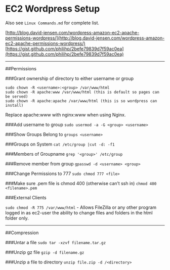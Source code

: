 # EC2 Wordpress Setup

Also see ```Linux Commands.md``` for complete list.

[http://blog.david-jensen.com/wordpress-amazon-ec2-apache-permissions-wordpress/](http://blog.david-jensen.com/wordpress-amazon-ec2-apache-permissions-wordpress/)
[https://gist.github.com/philihp/2befe79839d7f59ac0ea](https://gist.github.com/philihp/2befe79839d7f59ac0ea)

---

##Permissions

###Grant ownership of directory to either username or group

```
sudo chown -R <username>:<group> /var/www/html
sudo chown -R apache:www /var/www/html (this is default so pages can be served)
sudo chown -R apache:apache /var/www/html (this is so wordpress can install)
```

Replace apache:www with nginx:www when using Nginx.

###Add username to group
```sudo usermod -a -G <group> <username>```

###Show Groups Belong to
```groups <username>```

###Groups on System
```cat /etc/group |cut -d: -f1```

###Members of Groupname
```grep '<group>' /etc/group```

###Remove member from group
```gpasswd -d <username> <group>```

###Change Permissions to 777
```sudo chmod 777 <file>```

###Make sure .pem file is chmod 400 (otherwise can’t ssh in)
```chmod 400 <filename>.pem```

###External Clients

```sudo chmod -R 775 /var/www/html``` - Allows FileZilla or any other program logged in as ec2-user the ability to change files and folders in the html folder only. 


---

##Compression

###Untar a file
```sudo tar -xzvf filename.tar.gz```

###Unzip gz file
```gzip -d filename.gz```

###Unzip a file to directory
```unzip file.zip -d /<directory>```
